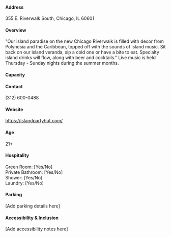 #### Address

355 E. Riverwalk South, Chicago, IL 60601

#### Overview

"Our island paradise on the new Chicago Riverwalk is filled with decor from Polynesia and the Caribbean, topped off with the sounds of island music. Sit back on our island veranda, sip a cold one or have a bite to eat. Specialty island drinks will flow, along with beer and cocktails." Live music is held Thursday - Sunday nights during the summer months.

#### Capacity



#### Contact

(312) 600-0488

#### Website

https://islandpartyhut.com/

#### Age

21+

#### Hospitality

Green Room: [Yes/No]  
Private Bathroom: [Yes/No]  
Shower: [Yes/No]  
Laundry: [Yes/No]

#### Parking

[Add parking details here]

#### Accessibility & Inclusion

[Add accessibility notes here]
